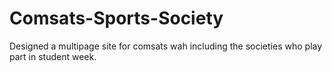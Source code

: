 # Comsats-Sports-Society
Designed a multipage site for comsats wah including the societies who play part in student week. 
